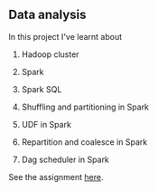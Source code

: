 ## Data analysis

In this project I've learnt about

1. Hadoop cluster

2. Spark 

3. Spark SQL

4. Shuffling and partitioning in Spark

5. UDF in Spark

6. Repartition and coalesce in Spark

7. Dag scheduler in Spark

See the assignment [here]().


